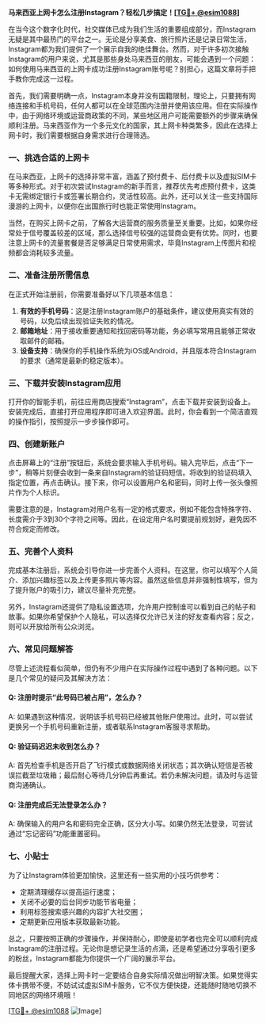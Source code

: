 **马来西亚上网卡怎么注册Instagram？轻松几步搞定！[[TG💪+ @esim1088](https://t.me/s/esim1088)]**

在当今这个数字化时代，社交媒体已成为我们生活的重要组成部分，而Instagram无疑是其中最热门的平台之一。无论是分享美食、旅行照片还是记录日常生活，Instagram都为我们提供了一个展示自我的绝佳舞台。然而，对于许多初次接触Instagram的用户来说，尤其是那些身处马来西亚的朋友，可能会遇到一个问题：如何使用马来西亚的上网卡成功注册Instagram账号呢？别担心，这篇文章将手把手教你完成这一过程。

首先，我们需要明确一点，Instagram本身并没有国籍限制，理论上，只要拥有网络连接和手机号码，任何人都可以在全球范围内注册并使用该应用。但在实际操作中，由于网络环境或运营商政策的不同，某些地区用户可能需要额外的步骤来确保顺利注册。马来西亚作为一个多元文化的国家，其上网卡种类繁多，因此在选择上网卡时，我们需要根据自身需求进行合理筛选。

### 一、挑选合适的上网卡

在马来西亚，上网卡的选择非常丰富，涵盖了预付费卡、后付费卡以及虚拟SIM卡等多种形式。对于初次尝试Instagram的新手而言，推荐优先考虑预付费卡，这类卡无需绑定银行卡或签署长期合约，灵活性较高。此外，还可以关注一些支持国际漫游的上网卡，以便你在出国旅行时也能正常使用Instagram。

当然，在购买上网卡之前，了解各大运营商的服务质量至关重要。比如，如果你经常处于信号覆盖较差的区域，那么选择信号较强的运营商会更有优势。同时，也要注意上网卡的流量套餐是否足够满足日常使用需求，毕竟Instagram上传图片和视频都会消耗较多流量。

### 二、准备注册所需信息

在正式开始注册前，你需要准备好以下几项基本信息：

1. **有效的手机号码**：这是注册Instagram账户的基础条件，建议使用真实有效的号码，以免后续出现验证失败的情况。
2. **邮箱地址**：用于接收重要通知和找回密码等功能，务必填写常用且能够正常收取邮件的邮箱。
3. **设备支持**：确保你的手机操作系统为iOS或Android，并且版本符合Instagram的要求（通常是最新的稳定版本）。

### 三、下载并安装Instagram应用

打开你的智能手机，前往应用商店搜索“Instagram”，点击下载并安装到设备上。安装完成后，直接打开应用程序即可进入欢迎界面。此时，你会看到一个简洁直观的操作指引，按照提示一步步操作即可。

### 四、创建新账户

点击屏幕上的“注册”按钮后，系统会要求输入手机号码。输入完毕后，点击“下一步”，稍等片刻便会收到一条来自Instagram的验证码短信。将收到的验证码填入指定位置，再点击确认。接下来，你可以设置用户名和密码，同时上传一张头像照片作为个人标识。

需要注意的是，Instagram对用户名有一定的格式要求，例如不能包含特殊字符、长度需介于3到30个字符之间等。因此，在设定用户名时要提前规划好，避免因不符合规定而修改。

### 五、完善个人资料

完成基本注册后，系统会引导你进一步完善个人资料。在这里，你可以填写个人简介、添加兴趣标签以及上传更多照片等内容。虽然这些信息并非强制性填写，但为了提升账户的吸引力，建议尽量补充完整。

另外，Instagram还提供了隐私设置选项，允许用户控制谁可以看到自己的帖子和故事。如果你希望保护个人隐私，可以选择仅允许已关注的好友查看内容；反之，则可以开放给所有公众浏览。

### 六、常见问题解答

尽管上述流程看似简单，但仍有不少用户在实际操作过程中遇到了各种问题。以下是几个常见的疑问及其解决方法：

#### Q: 注册时提示“此号码已被占用”，怎么办？
A: 如果遇到这种情况，说明该手机号码已经被其他账户使用过。此时，可以尝试更换另一个手机号码重新注册，或者联系Instagram客服寻求帮助。

#### Q: 验证码迟迟未收到怎么办？
A: 首先检查手机是否开启了飞行模式或数据网络关闭状态；其次确认短信是否被误拦截至垃圾箱；最后耐心等待几分钟后再重试。若仍未解决问题，请及时与运营商沟通确认。

#### Q: 注册完成后无法登录怎么办？
A: 确保输入的用户名和密码完全正确，区分大小写。如果仍然无法登录，可尝试通过“忘记密码”功能重置密码。

### 七、小贴士

为了让Instagram体验更加愉快，这里还有一些实用的小技巧供参考：

- 定期清理缓存以提高运行速度；
- 关闭不必要的后台同步功能节省电量；
- 利用标签搜索感兴趣的内容扩大社交圈；
- 定期更新应用版本获取最新功能。

总之，只要按照正确的步骤操作，并保持耐心，即使是初学者也完全可以顺利完成Instagram的注册过程。无论你是想记录生活的点滴，还是希望通过分享吸引更多的粉丝，Instagram都能为你提供一个广阔的展示平台。

最后提醒大家，选择上网卡时一定要结合自身实际情况做出明智决策。如果觉得实体卡携带不便，不妨试试虚拟SIM卡服务，它不仅方便快捷，还能随时随地切换不同地区的网络环境哦！

[[TG💪+ @esim1088](https://t.me/s/esim1088) ![Image](https://i.postimg.cc/4NQfJmqS/Snipaste-2025-05-13-00-14-12.png)]